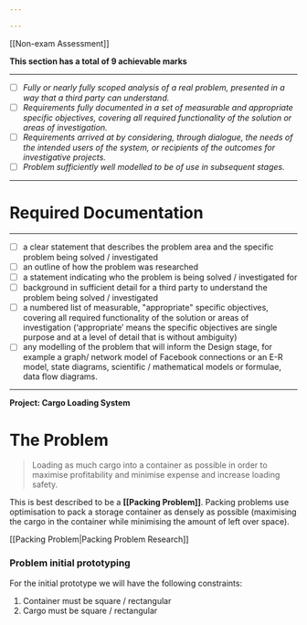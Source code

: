 ```yaml
---

---
```

[[Non-exam Assessment]] 

**This section has a total of 9 achievable marks**

---
- [ ] *Fully or nearly fully scoped analysis of a real problem, presented in a way that a third party can understand.*
- [ ] *Requirements fully documented in a set of measurable and appropriate specific objectives, covering all required functionality of the solution or areas of investigation.*
- [ ] *Requirements arrived at by considering, through dialogue, the needs of the intended users of the system, or recipients of the outcomes for investigative projects.*
- [ ] *Problem sufficiently well modelled to be of use in subsequent stages.*
---

# Required Documentation
---
- [ ] a clear statement that describes the problem area and the specific problem being solved / investigated
- [ ] an outline of how the problem was researched
- [ ] a statement indicating who the problem is being solved / investigated for
- [ ] background in sufficient detail for a third party to understand the problem being solved / investigated
- [ ] a numbered list of measurable, "appropriate" specific objectives, covering all required functionality of the solution or areas of investigation (‘appropriate’ means the specific objectives are single purpose and at a level of detail that is without ambiguity)
- [ ] any modelling of the problem that will inform the Design stage, for example a graph/ network model of Facebook connections or an E-R model, state diagrams, scientific / mathematical models or formulae, data flow diagrams.
---

**Project: Cargo Loading System**

# The Problem
>Loading as much cargo into a container as possible in order to maximise profitability and minimise expense and increase loading safety.

This is best described to be a **[[Packing Problem]]**. Packing problems use optimisation to pack a storage container as densely as possible (maximising the cargo in the container while minimising the amount of left over space).

[[Packing Problem|Packing Problem Research]]

### Problem initial prototyping
For the initial prototype we will have the following constraints:
1. Container must be square / rectangular
2. Cargo must be square / rectangular

